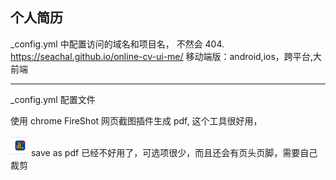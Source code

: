 ## 个人简历
_config.yml 中配置访问的域名和项目名， 不然会 404. 
https://seachal.github.io/online-cv-ui-me/
移动端版：android,ios，跨平台,大前端



------
_config.yml  配置文件


使用  chrome  FireShot 网页截图插件生成 pdf,
这个工具很好用，

![img.png](img.png) save as pdf 已经不好用了，可选项很少，而且还会有页头页脚，需要自己裁剪